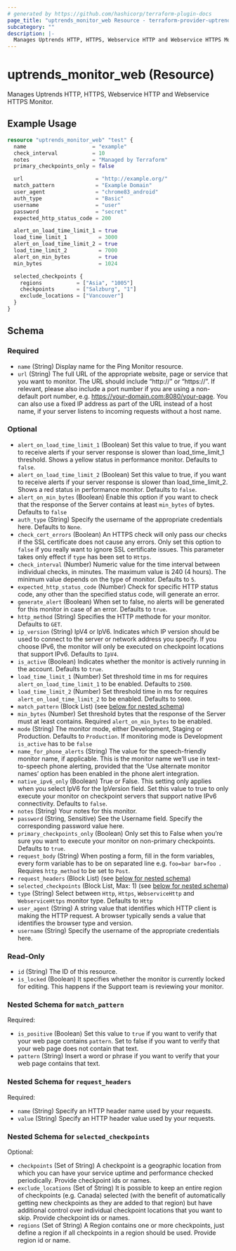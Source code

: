 ```yaml
---
# generated by https://github.com/hashicorp/terraform-plugin-docs
page_title: "uptrends_monitor_web Resource - terraform-provider-uptrends"
subcategory: ""
description: |-
  Manages Uptrends HTTP, HTTPS, Webservice HTTP and Webservice HTTPS Monitor.
---
```


# uptrends_monitor_web (Resource)

Manages Uptrends HTTP, HTTPS, Webservice HTTP and Webservice HTTPS Monitor.

## Example Usage

```terraform
resource "uptrends_monitor_web" "test" {
  name                     = "example"
  check_interval           = 10
  notes                    = "Managed by Terraform"
  primary_checkpoints_only = false

  url                       = "http://example.org/"
  match_pattern             = "Example Domain"
  user_agent                = "chrome83_android"
  auth_type                 = "Basic"
  username                  = "user"
  password                  = "secret"
  expected_http_status_code = 200

  alert_on_load_time_limit_1 = true
  load_time_limit_1          = 3000
  alert_on_load_time_limit_2 = true
  load_time_limit_2          = 7000
  alert_on_min_bytes         = true
  min_bytes                  = 1024

  selected_checkpoints {
    regions           = ["Asia", "1005"]
    checkpoints       = ["Salzburg", "1"]
    exclude_locations = ["Vancouver"]
  }
}
```

<!-- schema generated by tfplugindocs -->
## Schema

### Required

- `name` (String) Display name for the Ping Monitor resource.
- `url` (String) The full URL of the appropriate website, page or service that you want to monitor. The URL should include “http://” or “https://”. If relevant, please also include a port number if you are using a non-default port number, e.g. https://your-domain.com:8080/your-page. You can also use a fixed IP address as part of the URL instead of a host name, if your server listens to incoming requests without a host name.

### Optional

- `alert_on_load_time_limit_1` (Boolean) Set this value to true, if you want to receive alerts if your server response is slower than load_time_limit_1 threshold. Shows a yellow status in performance monitor. Defaults to `false`.
- `alert_on_load_time_limit_2` (Boolean) Set this value to true, if you want to receive alerts if your server response is slower than load_time_limit_2. Shows a red status in performance monitor. Defaults to `false`.
- `alert_on_min_bytes` (Boolean) Enable this option if you want to check that the response of the Server contains at least `min_bytes` of bytes. Defaults to `false`
- `auth_type` (String) Specify the username of the appropriate credentials here. Defaults to `None`.
- `check_cert_errors` (Boolean) An HTTPS check will only pass our checks if the SSL certificate does not cause any errors. Only set this option to `false` if you really want to ignore SSL certificate issues. This parameter takes only effect if `type` has been set to `Https`.
- `check_interval` (Number) Numeric value for the time interval between individual checks, in minutes. The maximum value is 240 (4 hours). The minimum value depends on the type of monitor. Defaults to `5`.
- `expected_http_status_code` (Number) Check for specific HTTP status code, any other than the specified status code, will generate an error.
- `generate_alert` (Boolean) When set to false, no alerts will be generated for this monitor in case of an error. Defaults to `true`.
- `http_method` (String) Specifies the HTTP methode for your monitor. Defaults to `GET`.
- `ip_version` (String) IpV4 or IpV6. Indicates which IP version should be used to connect to the server or network address you specify. If you choose IPv6, the monitor will only be executed on checkpoint locations that support IPv6. Defaults to `IpV4`.
- `is_active` (Boolean) Indicates whether the monitor is actively running in the account. Defaults to `true`.
- `load_time_limit_1` (Number) Set threshold time in ms for requires `alert_on_load_time_limit_1` to be enabled. Defaults to `2500`.
- `load_time_limit_2` (Number) Set threshold time in ms for requires `alert_on_load_time_limit_2` to be enabled. Defaults to `5000`.
- `match_pattern` (Block List) (see [below for nested schema](#nestedblock--match_pattern))
- `min_bytes` (Number) Set threshold bytes that the response of the Server must at least contains. Required `alert_on_min_bytes` to be enabled.
- `mode` (String) The monitor mode, either Development, Staging or Production. Defaults to `Production`. If monitoring mode is Development `is_active` has to be `false`
- `name_for_phone_alerts` (String) The value for the speech-friendly monitor name, if applicable. This is the monitor name we’ll use in text-to-speech phone alerting, provided that the ‘Use alternate monitor names’ option has been enabled in the phone alert integration.
- `native_ipv6_only` (Boolean) True or False. This setting only applies when you select IpV6 for the IpVersion field. Set this value to true to only execute your monitor on checkpoint servers that support native IPv6 connectivity. Defaults to `false`.
- `notes` (String) Your notes for this monitor.
- `password` (String, Sensitive) See the Username field. Specify the corresponding password value here.
- `primary_checkpoints_only` (Boolean) Only set this to False when you’re sure you want to execute your monitor on non-primary checkpoints. Defaults to `true`.
- `request_body` (String) When posting a form, fill in the form variables, every form variable has to be on separated line e.g. `foo=bar
bar=foo
`. Requires `http_method` to be set to `Post`.
- `request_headers` (Block List) (see [below for nested schema](#nestedblock--request_headers))
- `selected_checkpoints` (Block List, Max: 1) (see [below for nested schema](#nestedblock--selected_checkpoints))
- `type` (String) Select between `Http`, `Https`, `WebserviceHttp` and `WebserviceHttps` monitor type. Defaults to `Http`
- `user_agent` (String) A string value that identifies which HTTP client is making the HTTP request. A browser typically sends a value that identifies the browser type and version.
- `username` (String) Specify the username of the appropriate credentials here.

### Read-Only

- `id` (String) The ID of this resource.
- `is_locked` (Boolean) It specifies whether the monitor is currently locked for editing. This happens if the Support team is reviewing your monitor.

<a id="nestedblock--match_pattern"></a>
### Nested Schema for `match_pattern`

Required:

- `is_positive` (Boolean) Set this value to `true` if you want to verify that your web page contains `pattern`. Set to false if you want to verify that your web page does not contain that text.
- `pattern` (String) Insert a word or phrase if you want to verify that your web page contains that text.


<a id="nestedblock--request_headers"></a>
### Nested Schema for `request_headers`

Required:

- `name` (String) Specify an HTTP header name used by your requests.
- `value` (String) Specify an HTTP header value used by your requests.


<a id="nestedblock--selected_checkpoints"></a>
### Nested Schema for `selected_checkpoints`

Optional:

- `checkpoints` (Set of String) A checkpoint is a geographic location from which you can have your service uptime and performance checked periodically. Provide checkpoint ids or names.
- `exclude_locations` (Set of String) It is possible to keep an entire region of checkpoints (e.g. Canada) selected (with the benefit of automatically getting new checkpoints as they are added to that region) but have additional control over individual checkpoint locations that you want to skip. Provide checkpoint ids or names.
- `regions` (Set of String) A Region contains one or more checkpoints, just define a region if all checkpoints in a region should be used. Provide region id or name.


